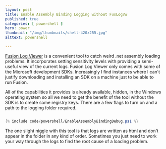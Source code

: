 ```yaml
---
layout: post
title: Enable Assembly Binding Logging without FusLogVw
published: true 
categories: [ powershell ]
hero: power
thumbnail: "/img/thumbnails/shell-420x255.jpg"
alttext: powershell

---
```


<a href="https://docs.microsoft.com/en-us/dotnet/framework/tools/fuslogvw-exe-assembly-binding-log-viewer">Fusion Log Viewer</a> is a 
convenient tool to catch weird .net assembly loading problems. It incorporates setting sensitivity levels with providing a semi-useful 
view of the current logs. Fusion Log Viewer only comes with some of the Microsoft development SDKs. Increasingly I find instances where 
I can't justify downloading and installing an SDK on a machine just to be able to run Fusion. 

All of the capabilities it provides is already available, hidden, in the Windows operating system so all we need to get the benefit 
of the tool without the SDK is to create some registry keys. There are a few flags to turn on and a path to the logging folder required. 

```powershell

{% include code/powershell/EnableAssemblyBindingDebug.ps1 %}

```

The one slight niggle with this tool is that logs are written as html and don't appear in the folder in any kind of order. Sometimes 
you just need to work your way through the logs to find the root cause of a loading problem.
